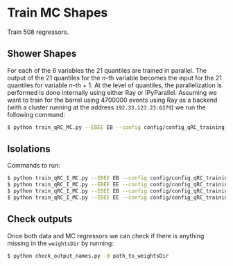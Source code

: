 # Train MC Shapes

Train 508 regressors.

## Shower Shapes

For each of the 6 variables the 21 quantiles are trained in parallel. The output of the 21 quantiles for the *n*-th variable becomes the input for the 21 quantiles for variable *n*-th + 1.
At the level of quantiles, the parallelization is performed is done internally using either Ray or IPyParallel.
Assuming we want to train for the barrel using 4700000 events using Ray as a backend (with a cluster running at the address ```192.33.123.23:6379```) we run the following command:
```bash
$ python train_qRC_MC.py --EBEE EB --config config/config_qRC_training_5M.yaml --n_evts 4700000 --backend Ray --clusterid 192.33.123.23:6379
```

## Isolations

Commands to run:
```bash
$ python train_qRC_I_MC.py --EBEE EB --config config/config_qRC_training_ChI_5M.yaml --n_evts 4700000 --backend Ray --clusterid 192.33.123.23:6379
$ python train_qRC_I_MC.py --EBEE EE --config config/config_qRC_training_ChI_5M.yaml --n_evts 4700000 --backend Ray --clusterid 192.33.123.23:6379
$ python train_qRC_I_MC.py --EBEE EB --config config/config_qRC_training_PhI_5M.yaml --n_evts 4700000 --backend Ray --clusterid 192.33.123.23:6379
$ python train_qRC_I_MC.py --EBEE EE --config config/config_qRC_training_PhI_5M.yaml --n_evts 4700000 --backend Ray --clusterid 192.33.123.23:6379
```

## Check outputs

Once both data and MC regressors we can check if there is anything missing in the ```weightsDir``` by running:
```bash
$ python check_output_names.py -d path_to_weightsDir
```
